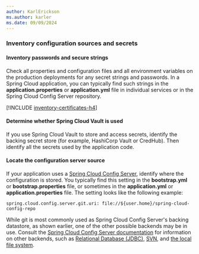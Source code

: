 ```yaml
---
author: KarlErickson
ms.author: karler
ms.date: 09/09/2024
---
```


### Inventory configuration sources and secrets

#### Inventory passwords and secure strings

Check all properties and configuration files and all environment variables on the production deployments for any secret strings and passwords. In a Spring Cloud application, you can typically find such strings in the **application.properties** or **application.yml** file in individual services or in the Spring Cloud Config Server repository.

[!INCLUDE [inventory-certificates-h4](inventory-certificates-h4.md)]

#### Determine whether Spring Cloud Vault is used

If you use Spring Cloud Vault to store and access secrets, identify the backing secret store (for example, HashiCorp Vault or CredHub). Then identify all the secrets used by the application code.

#### Locate the configuration server source

If your application uses a [Spring Cloud Config Server](https://docs.spring.io/spring-cloud-config/docs/current/reference/html/#_spring_cloud_config_server), identify where the configuration is stored. You typically find this setting in the **bootstrap.yml** or **bootstrap.properties** file, or sometimes in the **application.yml** or **application.properties** file. The setting looks like the following example:

```properties
spring.cloud.config.server.git.uri: file://${user.home}/spring-cloud-config-repo
```

While git is most commonly used as Spring Cloud Config Server's backing datastore, as shown earlier, one of the other possible backends may be in use. Consult the [Spring Cloud Config Server documentation](https://docs.spring.io/spring-cloud-config/docs/current/reference/html/#_environment_repository) for information on other backends, such as [Relational Database (JDBC)](https://docs.spring.io/spring-cloud-config/docs/current/reference/html/#_jdbc_backend), [SVN](https://docs.spring.io/spring-cloud-config/docs/current/reference/html/#_version_control_backend_filesystem_use), and [the local file system](https://docs.spring.io/spring-cloud-config/docs/current/reference/html/#_file_system_backend).

